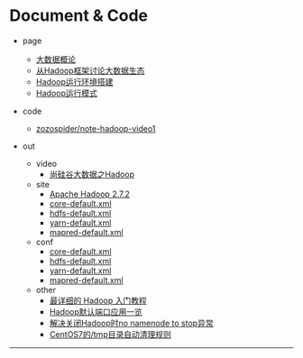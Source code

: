 
# Document & Code

- page
  - [大数据概论](https://github.com/zozospider/note/blob/master/data-system/Hadoop/Hadoop-video1-大数据概论.md)
  - [从Hadoop框架讨论大数据生态](https://github.com/zozospider/note/blob/master/data-system/Hadoop/Hadoop-video1-从Hadoop框架讨论大数据生态.md)
  - [Hadoop运行环境搭建](https://github.com/zozospider/note/blob/master/data-system/Hadoop/Hadoop-video1-Hadoop运行环境搭建.md)
  - [Hadoop运行模式](https://github.com/zozospider/note/blob/master/data-system/Hadoop/Hadoop-video1-Hadoop运行模式.md)

- code
  - [zozospider/note-hadoop-video1](https://github.com/zozospider/note-hadoop-video1)

- out
  - video
    - [尚硅谷大数据之Hadoop](https://www.bilibili.com/video/av32081351)
  - site
    - [Apache Hadoop 2.7.2](https://hadoop.apache.org/docs/r2.7.2/)
    - [core-default.xml](http://hadoop.apache.org/docs/r2.7.2/hadoop-project-dist/hadoop-common/core-default.xml)
    - [hdfs-default.xml](http://hadoop.apache.org/docs/r2.7.2/hadoop-project-dist/hadoop-hdfs/hdfs-default.xml)
    - [yarn-default.xml](http://hadoop.apache.org/docs/r2.7.2/hadoop-yarn/hadoop-yarn-common/yarn-default.xml)
    - [mapred-default.xml](http://hadoop.apache.org/docs/r2.7.2/hadoop-mapreduce-client/hadoop-mapreduce-client-core/mapred-default.xml)
  - conf
     - [core-default.xml](https://github.com/zozospider/note/blob/master/data-system/Hadoop/Hadoop-video1/core-default.xml)
      - [hdfs-default.xml](https://github.com/zozospider/note/blob/master/data-system/Hadoop/Hadoop-video1/hdfs-default.xml)
      - [yarn-default.xml](https://github.com/zozospider/note/blob/master/data-system/Hadoop/Hadoop-video1/yarn-default.xml)
      - [mapred-default.xml](https://github.com/zozospider/note/blob/master/data-system/Hadoop/Hadoop-video1/mapred-default.xml)
  - other
    - [最详细的 Hadoop 入门教程](https://www.jianshu.com/p/0d4a365ef350)
    - [Hadoop默认端口应用一览](https://blog.csdn.net/yeruby/article/details/49406073)
    - [解决关闭Hadoop时no namenode to stop异常](https://blog.csdn.net/GYQJN/article/details/50805472)
    - [CentOS7的/tmp目录自动清理规则](https://blog.csdn.net/LWJdear/article/details/79912332)

---
